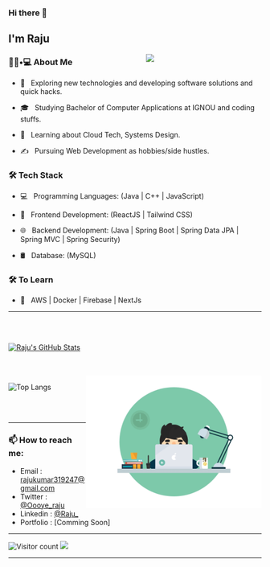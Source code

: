 ### Hi there 👋<h2> I'm Raju</h2>

<img align='right' src="https://media.giphy.com/media/M9gbBd9nbDrOTu1Mqx/giphy.gif" width="230">

<h3> 👨🏻•💻 About Me </h3>



- 🤔 &nbsp; Exploring new technologies and developing software solutions and quick hacks.

- 🎓 &nbsp; Studying Bachelor of Computer Applications at IGNOU and coding stuffs.

- 🌱 &nbsp; Learning about Cloud Tech, Systems Design.

- ✍️ &nbsp; Pursuing Web Development as hobbies/side hustles.



<h3>🛠 Tech Stack</h3>



- 💻 &nbsp; Programming Languages: (Java | C++ | JavaScript)

- 🌸 &nbsp; Frontend Development: (ReactJS | Tailwind CSS)

- 🌐 &nbsp; Backend Development: (Java | Spring Boot | Spring Data JPA | Spring MVC | Spring Security)
  
- 🛢 &nbsp; Database: (MySQL)


<!--

- 🖥 &nbsp; Adobe XD | Figma
-->



<h3>🛠 To Learn</h3>

- 🔧 &nbsp; AWS | Docker | Firebase | NextJs

<hr>



<br/><br/>

[![Raju's GitHub Stats](https://github-readme-stats.vercel.app/api?username=RajuTechAssist&show_icons=true)](https://github.com/oooye-raju)

<br/>

<br/>

<img src="https://github.com/nirala69/nirala69/blob/master/70804f7e25b11f29db904f2fa7b4cd9d.gif" width="350" align='right'>

![Top Langs](https://github-readme-stats.vercel.app/api/top-langs/?username=oooye-raju&show_icons=true&locale=en)

<br><br>



<hr>

### 📫 How to reach me:
- Email : rajukumar319247@gmail.com
- Twitter : [@Oooye_raju](https://twitter.com/Oooye_raju)
- Linkedin : [@Raju_](https://www.linkedin.com/in/raju-52b130247/)
- Portfolio : [Comming Soon] 

<hr>

![Visitor count](https://visitor-badge.laobi.icu/badge?page_id=RajuTechAssist.RajuTechAssist)   <img src="https://media.giphy.com/media/dxn6fRlTIShoeBr69N/giphy.gif" width="30">

<hr>
